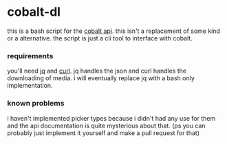 # cobalt-dl
this is a bash script for the [cobalt api](https://github.com/wukko/cobalt).
this isn't a replacement of some kind or a alternative. the script is just a cli tool to interface with cobalt.
### requirements
you'll need [jq](https://jqlang.github.io/jq/) and [curl](https://github.com/curl/curl). jq handles the json and curl handles the downloading of media. i will eventually replace jq with a bash only implementation.
### known problems
i haven't implemented picker types because i didn't had any use for them and the api documentation is quite mysterious about that. (ps you can probably just implement it yourself and make a pull request for that)
